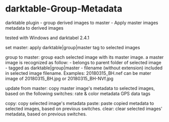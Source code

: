 # darktable-Group-Metadata
darktable plugin - group derived images to master - Apply master images metadata to derived images

tested with Windows and darktabel 2.4.1

set master: apply darktable|group|master tag to selected images

group to master: group each selected image with its master image. 
  a master image is recognized as follow:
    - belongs to parent folder of selected image
    - tagged as darktable|group|master
    - filename (without extension) included in selected image filename. Examples:
      20180315_BH.nef can be mater image of 20180315_BH.jpg or 20180315_BH-NVf.jpg

update from master: copy master image's metadata to selected images, based on the following switches:
  rate & color
  metadata
  GPS data
  tags

copy: copy selected image's metadata
paste: paste copied metadata to selected images, based on previous switches.
clear: clear selected images' metadata, based on previous switches.
